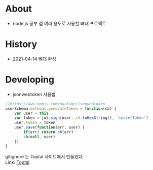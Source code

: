 # About
- node.js 공부 겸 여러 용도로 사용할 뼈대 프로젝트

# History
- 2021-04-14 뼈대 완성

# Developing
- jsonwebtoken 사용법
```javascript
//https://www.npmjs.com/package/jsonwebtoken
userSchema.methods.generateToken = function(cb) {
    var user = this
    var token = jwt.sign(user._id.toHexString(), 'secretToken')
    user.token = token
    user.save(function(err, user) {
        if(err) return cb(err)
        cb(null, user)
    })
}
```

gitignore 는 Toptal 사이트에서 만들었다.   
Link: [Toptal](https://www.toptal.com/developers/gitignore, "Toptal link")
